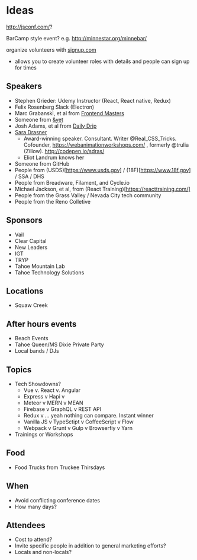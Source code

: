 # Ideas

http://jsconf.com/?

BarCamp style event? e.g. http://minnestar.org/minnebar/

organize volunteers with [signup.com](https://signup.com/)
- allows you to create volunteer roles with details and people can sign up for times

## Speakers

- Stephen Grieder: Udemy Instructor (React, React native, Redux)
- Felix Rosenberg Slack (Electron)
- Marc Grabanski, et al from [Frontend Masters](https://frontendmasters.com/)
- Someone from [&yet](https://andyet.com/software/)
- Josh Adams, et al from [Daily Drip](https://www.dailydrip.com/)
- [Sara Drasner](https://twitter.com/sarah_edo)
  - Award-winning speaker. Consultant. Writer @Real_CSS_Tricks. Cofounder, https://webanimationworkshops.com/ , formerly @trulia (Zillow). http://codepen.io/sdras/
  - Eliot Landrum knows her
- Someone from GitHub
- People from (USDS)[https://www.usds.gov] / (18F)[https://www.18f.gov] / SSA / DHS
- People from Breadware, Filament, and Cycle.io
- Michael Jackson, et al, from (React Training)[https://reacttraining.com/]
- People from the Grass Valley / Nevada City tech community
- People from the Reno Colletive

## Sponsors

- Vail
- Clear Capital
- New Leaders
- IGT
- TRYP
- Tahoe Mountain Lab
- Tahoe Technology Solutions

## Locations

- Squaw Creek

## After hours events

- Beach Events
- Tahoe Queen/MS Dixie Private Party
- Local bands / DJs

## Topics

- Tech Showdowns?
  - Vue v. React v. Angular
  - Express v Hapi v
  - Meteor v MERN v MEAN
  - Firebase v GraphQL v REST API
  - Redux v ... yeah nothing can compare. Instant winner
  - Vanilla JS v TypeSctipt v CoffeeScript v Flow
  - Webpack v Grunt v Gulp v Browserfiy v Yarn
 - Trainings or Workshops

## Food

- Food Trucks from Truckee Thirsdays

## When

- Avoid conflicting conference dates
- How many days?

## Attendees

 - Cost to attend?
 - Invite specific people in addition to general marketing efforts?
 - Locals and non-locals?
